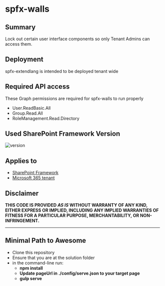 # spfx-walls

## Summary

Lock out certain user interface components so only Tenant Admins can access them.

## Deployment

spfx-extendlang is intended to be deployed tenant wide

## Required API access

These Graph permissions are required for spfx-walls to run properly
- User.ReadBasic.All
- Group.Read.All
- RoleManagement.Read.Directory

## Used SharePoint Framework Version

![version](https://img.shields.io/badge/version-1.11-green.svg)

## Applies to

- [SharePoint Framework](https://aka.ms/spfx)
- [Microsoft 365 tenant](https://docs.microsoft.com/en-us/sharepoint/dev/spfx/set-up-your-developer-tenant)


## Disclaimer

**THIS CODE IS PROVIDED *AS IS* WITHOUT WARRANTY OF ANY KIND, EITHER EXPRESS OR IMPLIED, INCLUDING ANY IMPLIED WARRANTIES OF FITNESS FOR A PARTICULAR PURPOSE, MERCHANTABILITY, OR NON-INFRINGEMENT.**

---

## Minimal Path to Awesome

- Clone this repository
- Ensure that you are at the solution folder
- in the command-line run:
  - **npm install**
  - **Update pageUrl in ./config/serve.json to your target page**
  - **gulp serve**

